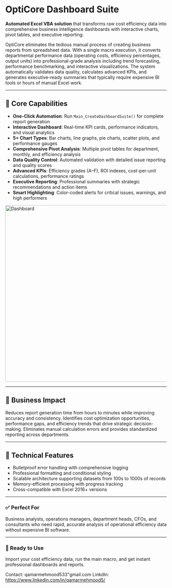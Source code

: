 # OptiCore Dashboard Suite

**Automated Excel VBA solution** that transforms raw cost efficiency data into comprehensive business intelligence dashboards with interactive charts, pivot tables, and executive reporting.

OptiCore eliminates the tedious manual process of creating business reports from spreadsheet data. With a single macro execution, it converts departmental performance data (operating costs, efficiency percentages, output units) into professional-grade analysis including trend forecasting, performance benchmarking, and interactive visualizations. The system automatically validates data quality, calculates advanced KPIs, and generates executive-ready summaries that typically require expensive BI tools or hours of manual Excel work.

---

## 🎯 Core Capabilities

- **One-Click Automation**: Run `Main_CreateDashboardSuite()` for complete report generation  
- **Interactive Dashboard**: Real-time KPI cards, performance indicators, and visual analytics  
- **5+ Chart Types**: Bar charts, line graphs, pie charts, scatter plots, and performance gauges  
- **Comprehensive Pivot Analysis**: Multiple pivot tables for department, monthly, and efficiency analysis  
- **Data Quality Control**: Automated validation with detailed issue reporting and quality scores  
- **Advanced KPIs**: Efficiency grades (A–F), ROI indexes, cost-per-unit calculations, performance ratings  
- **Executive Reporting**: Professional summaries with strategic recommendations and action items  
- **Smart Highlighting**: Color-coded alerts for critical issues, warnings, and high performers  
<img width="1553" height="551" alt="Dashboard" src="https://github.com/user-attachments/assets/669845ce-fcb8-436c-b34b-777195a242e1" />

---

## 💼 Business Impact

Reduces report generation time from hours to minutes while improving accuracy and consistency. Identifies cost optimization opportunities, performance gaps, and efficiency trends that drive strategic decision-making. Eliminates manual calculation errors and provides standardized reporting across departments.

---

## 🔧 Technical Features

- Bulletproof error handling with comprehensive logging  
- Professional formatting and conditional styling  
- Scalable architecture supporting datasets from 100s to 1000s of records  
- Memory-efficient processing with progress tracking  
- Cross-compatible with Excel 2016+ versions  

---

### ✅ Perfect For

Business analysts, operations managers, department heads, CFOs, and consultants who need rapid, accurate analysis of operational efficiency data without expensive BI software.

---

### 🚀 Ready to Use

Import your cost efficiency data, run the main macro, and get instant professional dashboards and reports.

Contact: qamarmehmood533"gmail.com
Linkdln: https://www.linkedin.com/in/qamarmehmood5/


